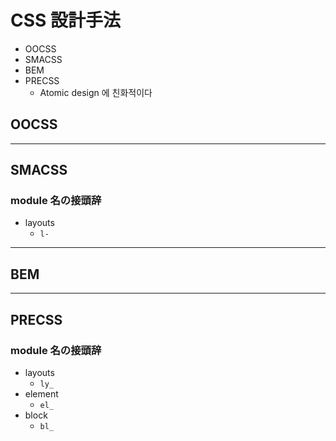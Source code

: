 # CSS 設計手法

- OOCSS
- SMACSS
- BEM
- PRECSS
  - Atomic design 에 친화적이다

## OOCSS

---

## SMACSS

### module 名の接頭辞

- layouts
  - `l-`

---

## BEM

---

## PRECSS

### module 名の接頭辞

- layouts
  - `ly_`
- element
  - `el_`
- block
  - `bl_`
